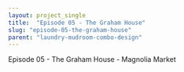 ```yaml
---
layout: project_single
title:  "Episode 05 - The Graham House"
slug: "episode-05-the-graham-house"
parent: "laundry-mudroom-combo-design"
---
```

Episode 05 - The Graham House - Magnolia Market